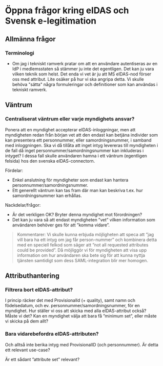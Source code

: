 # Öppna frågor kring eIDAS och Svensk e-legitimation

## Allmänna frågor

### Terminologi

* Om jag i tekniskt ramverk pratar om att en användare autentiseras av en IdP i medlemsstaten så stämmer ju inte det egentligen. Det kan ju vara vilken teknik som helst. Det enda vi vet är ju att MS eIDAS-nod förser oss med attribut. Lite osäker på hur vi ska angripa detta. Vi skulle behöva "sätta" några formuleringar och definitioner som kan användas i tekniskt ramverk.

## Väntrum

### Centraliserat väntrum eller varje myndighets ansvar?

Ponera att en myndighet accepterar eIDAS-inloggningar, men att myndigheten redan från början vet att den endast kan betjäna individer som kan presentera ett personnummer, eller samordningsnummer, i samband med inloggningen. Ska vi då tillåta att inget intyg levereras till myndigheten i de fall då inget personnummer/samordningsnummer kan inkluderas i intyget? I dessa fall skulle användaren hamna i ett väntrum (egentligen felsida) hos den svenska eIDAS-connectorn.Fördelar:
* Enkel anslutning för myndigheter som endast kan hantera personnummer/samordningsnummer.* Ett generellt väntrum kan tas fram där man kan beskriva t.ex. hur samordningsnummer kan erhållas.Nackdelar/frågor:
* Är det verkligen OK? Bryter denna myndighet mot förordningen?
* Det kan ju vara så att endast myndigheten ”vet” vilken information som användaren behöver ges för att ”komma vidare”.> Kommentarer: Vi skulle kunna erbjuda möjligheten att speca att ”jag vill bara ha ett intyg om jag får person-nummer” och kombinera detta med en speciell felkod som säger att ”not all requested attributes could be provided”. Då möjliggör vi för myndigheten att visa upp information om hur användaren ska bete sig för att kunna nyttja tjänsten samtidigt som dess SAML-integration blir mer homogen.

## Attributhantering

### Filtrera bort eIDAS-attribut?

I princip räcker det med ProvisionalId (+ quality), samt namn och födelsedatum, och ev. personnummer/samordningsnummer, för en myndighet. Hur ställer vi oss att skicka med alla eIDAS-attribut också? Måste vi det? Kan en myndighet välja att bara få ”minimum set”, eller måste vi skicka på dem allt?

### Bara vidarebefordra eIDAS-attributen?

Och alltså inte berika intyg med ProvisionalID (och personnummer). Är detta ett relevant use-case?Är ett sådant ”attribute set” relevant?

